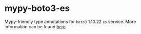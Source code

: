 # mypy-boto3-es

Mypy-friendly type annotations for `boto3` 1.10.22 `es` service.
More information can be found [here](https://github.com/vemel/mypy_boto3).
